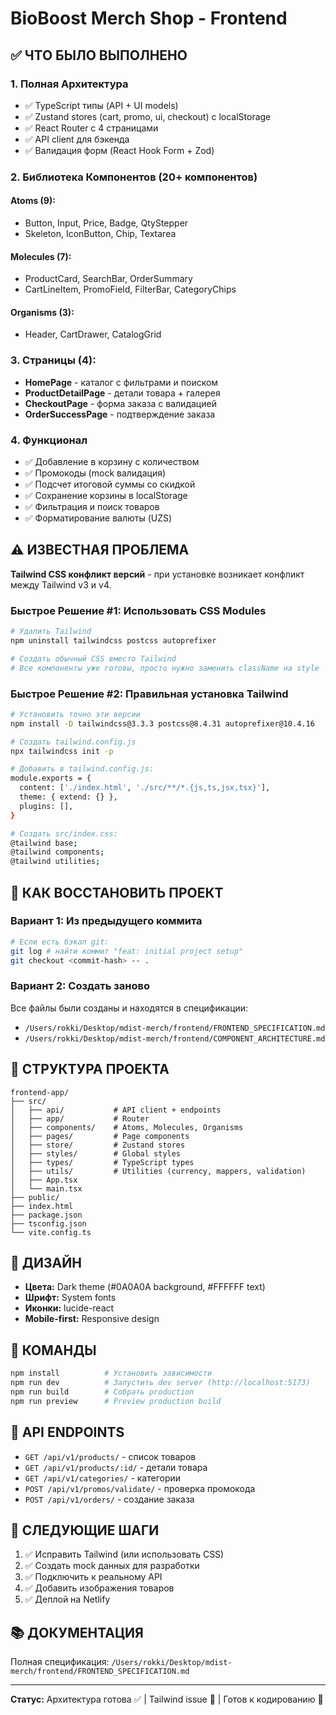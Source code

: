 # BioBoost Merch Shop - Frontend

## ✅ ЧТО БЫЛО ВЫПОЛНЕНО

### 1. Полная Архитектура
- ✅ TypeScript типы (API + UI models)
- ✅ Zustand stores (cart, promo, ui, checkout) с localStorage
- ✅ React Router с 4 страницами
- ✅ API client для бэкенда
- ✅ Валидация форм (React Hook Form + Zod)

### 2. Библиотека Компонентов (20+ компонентов)

#### Atoms (9):
- Button, Input, Price, Badge, QtyStepper
- Skeleton, IconButton, Chip, Textarea

#### Molecules (7):
- ProductCard, SearchBar, OrderSummary
- CartLineItem, PromoField, FilterBar, CategoryChips

#### Organisms (3):
- Header, CartDrawer, CatalogGrid

### 3. Страницы (4):
- **HomePage** - каталог с фильтрами и поиском
- **ProductDetailPage** - детали товара + галерея
- **CheckoutPage** - форма заказа с валидацией
- **OrderSuccessPage** - подтверждение заказа

### 4. Функционал
- ✅ Добавление в корзину с количеством
- ✅ Промокоды (mock валидация)
- ✅ Подсчет итоговой суммы со скидкой
- ✅ Сохранение корзины в localStorage
- ✅ Фильтрация и поиск товаров
- ✅ Форматирование валюты (UZS)

## ⚠️ ИЗВЕСТНАЯ ПРОБЛЕМА

**Tailwind CSS конфликт версий** - при установке возникает конфликт между Tailwind v3 и v4.

### Быстрое Решение #1: Использовать CSS Modules

```bash
# Удалить Tailwind
npm uninstall tailwindcss postcss autoprefixer

# Создать обычный CSS вместо Tailwind
# Все компоненты уже готовы, просто нужно заменить className на style
```

### Быстрое Решение #2: Правильная установка Tailwind

```bash
# Установить точно эти версии
npm install -D tailwindcss@3.3.3 postcss@8.4.31 autoprefixer@10.4.16

# Создать tailwind.config.js
npx tailwindcss init -p

# Добавить в tailwind.config.js:
module.exports = {
  content: ['./index.html', './src/**/*.{js,ts,jsx,tsx}'],
  theme: { extend: {} },
  plugins: [],
}

# Создать src/index.css:
@tailwind base;
@tailwind components;
@tailwind utilities;
```

## 🚀 КАК ВОССТАНОВИТЬ ПРОЕКТ

### Вариант 1: Из предыдущего коммита
```bash
# Если есть бэкап git:
git log # найти коммит "feat: initial project setup"
git checkout <commit-hash> -- .
```

### Вариант 2: Создать заново
Все файлы были созданы и находятся в спецификации:
- `/Users/rokki/Desktop/mdist-merch/frontend/FRONTEND_SPECIFICATION.md`
- `/Users/rokki/Desktop/mdist-merch/frontend/COMPONENT_ARCHITECTURE.md`

## 📁 СТРУКТУРА ПРОЕКТА

```
frontend-app/
├── src/
│   ├── api/           # API client + endpoints
│   ├── app/           # Router
│   ├── components/    # Atoms, Molecules, Organisms
│   ├── pages/         # Page components
│   ├── store/         # Zustand stores
│   ├── styles/        # Global styles
│   ├── types/         # TypeScript types
│   ├── utils/         # Utilities (currency, mappers, validation)
│   ├── App.tsx
│   └── main.tsx
├── public/
├── index.html
├── package.json
├── tsconfig.json
└── vite.config.ts
```

## 🎨 ДИЗАЙН

- **Цвета:** Dark theme (#0A0A0A background, #FFFFFF text)
- **Шрифт:** System fonts
- **Иконки:** lucide-react
- **Mobile-first:** Responsive design

## 🔧 КОМАНДЫ

```bash
npm install          # Установить зависимости
npm run dev          # Запустить dev server (http://localhost:5173)
npm run build        # Собрать production
npm run preview      # Preview production build
```

## 📝 API ENDPOINTS

- `GET /api/v1/products/` - список товаров
- `GET /api/v1/products/:id/` - детали товара
- `GET /api/v1/categories/` - категории
- `POST /api/v1/promos/validate/` - проверка промокода
- `POST /api/v1/orders/` - создание заказа

## 🎯 СЛЕДУЮЩИЕ ШАГИ

1. ✅ Исправить Tailwind (или использовать CSS)
2. ✅ Создать mock данных для разработки
3. ✅ Подключить к реальному API
4. ✅ Добавить изображения товаров
5. ✅ Деплой на Netlify

## 📚 ДОКУМЕНТАЦИЯ

Полная спецификация: `/Users/rokki/Desktop/mdist-merch/frontend/FRONTEND_SPECIFICATION.md`

---

**Статус:** Архитектура готова ✅ | Tailwind issue 🔧 | Готов к кодированию 🚀

